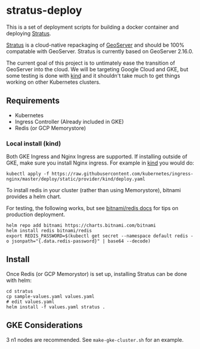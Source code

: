 # stratus-deploy

This is a set of deployment scripts for building a docker container and deploying [Stratus](https://github.com/planetlabs/stratus).

[Stratus](https://github.com/planetlabs/stratus) is a cloud-native repackaging of [GeoServer](http://geoserver.org/) and should be 100% compatable with GeoServer. Stratus is currently based on GeoServer 2.16.0.

The current goal of this project is to untimately ease the transition of GeoServer into the cloud. We will be targeting Google Cloud and GKE, but some testing is done with [kind](https://kind.sigs.k8s.io/) and it shouldn't take much to get things working on other Kubernetes clusters.

## Requirements

  - Kubernetes
  - Ingress Controller (Already included in GKE)
  - Redis (or GCP Memorystore)

### Local install (kind)
Both GKE Ingress and Nginx Ingress are supported. If installing outside of GKE, make sure you install Nginx ingress. For example in [kind](https://kind.sigs.k8s.io/docs/user/ingress/) you would do:
```
kubectl apply -f https://raw.githubusercontent.com/kubernetes/ingress-nginx/master/deploy/static/provider/kind/deploy.yaml
```
  
To install redis in your cluster (rather than using Memorystore), bitnami provides a helm chart.

For testing, the following works, but see [bitnami/redis docs](https://github.com/bitnami/charts/tree/master/bitnami/redis) for tips on production deployment.
```
helm repo add bitnami https://charts.bitnami.com/bitnami
helm install redis bitnami/redis
export REDIS_PASSWORD=$(kubectl get secret --namespace default redis -o jsonpath="{.data.redis-password}" | base64 --decode)
```

## Install

Once Redis (or GCP Memorystor) is set up, installing Stratus can be done with helm:

```
cd stratus
cp sample-values.yaml values.yaml
# edit values.yaml
helm install -f values.yaml stratus .
```

## GKE Considerations

3 n1 nodes are recommended. See `make-gke-cluster.sh` for an example.

